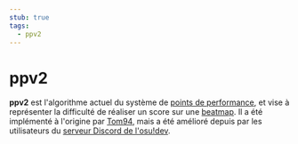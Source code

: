 ```yaml
---
stub: true
tags:
  - ppv2
---
```


# ppv2

**ppv2** est l'algorithme actuel du système de [points de performance](/wiki/Performance_points), et vise à représenter la difficulté de réaliser un score sur une [beatmap](/wiki/Beatmap). Il a été implémenté à l'origine par [Tom94](https://osu.ppy.sh/users/1857058), mais a été amélioré depuis par les utilisateurs du [serveur Discord de l'osu!dev](/wiki/Community/osu!dev_Discord_server).

<!--TODO: Link a lot of stuff and add formulas for the algorithm itself-->

